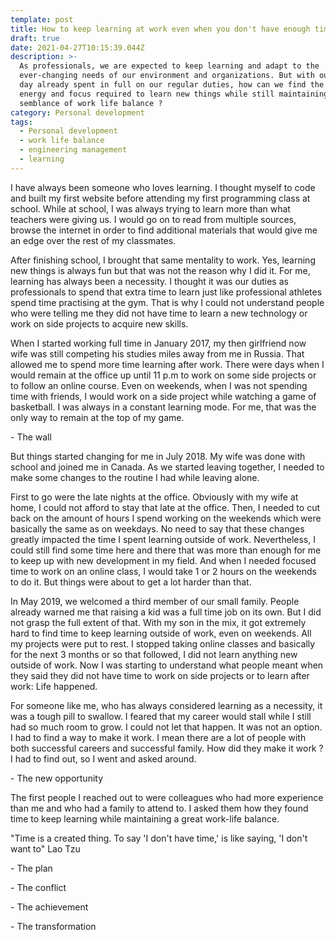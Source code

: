 ```yaml
---
template: post
title: How to keep learning at work even when you don't have enough time.
draft: true
date: 2021-04-27T10:15:39.044Z
description: >-
  As professionals, we are expected to keep learning and adapt to the
  ever-changing needs of our environment and organizations. But with our work
  day already spent in full on our regular duties, how can we find the time,
  energy and focus required to learn new things while still maintaining a
  semblance of work life balance ?
category: Personal development
tags:
  - Personal development
  - work life balance
  - engineering management
  - learning
---
```

I have always been someone who loves learning. I thought myself to code and built my first website before attending my first programming class at school. While at school, I was always trying to learn more than what teachers were giving us. I would go on to read from multiple sources, browse the internet in order to find additional materials that would give me an edge over the rest of my classmates. 

After finishing school, I brought that same mentality to work. Yes, learning new things is always fun but that was not the reason why I did it. For me, learning has always been a necessity. I thought it was our duties as professionals to spend that extra time to learn just like professional athletes spend time practising at the gym. That is why I could not understand people who were telling me they did not have time to learn a new technology or work on side projects to acquire new skills.

When I started working full time in January 2017,  my then girlfriend now wife was still competing his studies miles away from me in Russia. That allowed me to spend more time learning after work. There were days when I would remain at the office up until 11 p.m to work on some side projects or to follow an online course. Even on weekends, when I was not spending time with friends, I would work on a side project while watching a game of basketball. I was always in a constant learning mode. For me, that was the only way to remain at the top of my game. 

\- The wall

But things started changing for me in July 2018. My wife was done with school and joined me in Canada. As we started leaving together, I needed to make some changes to the routine I had while leaving alone.

First to go were the late nights at the office. Obviously with my wife at home, I could not afford to stay that late at the office. Then, I needed to cut back on the amount of hours I spend working on the weekends which were basically the same as on weekdays. No need to say that these changes greatly impacted the time I spent learning outside of work. Nevertheless, I could still find some time here and there that was more than enough for me to keep up with new development in my field. And when I needed focused time to work on an online class, I would take 1 or 2 hours on the weekends to do it. But things were about to get a lot harder than that.

In May 2019, we welcomed a third member of our small family. People already warned me that raising a kid was a full time job on its own. But I did not grasp the full extent of that. With my son in the mix, it got extremely hard to find time to keep learning outside of work, even on weekends. All my projects were put to rest. I stopped taking online classes and basically for the next 3 months or so that followed, I did not learn anything new outside of work. Now I was starting to understand what people meant when they said they did not have time to work on side projects or to learn after work: Life happened.

For someone like me, who has always considered learning as a necessity, it was a tough pill to swallow. I feared that my career would stall while I still had so much room to grow. I could not let that happen. It was not an option. I had to find a way to make it work. I mean there are a lot of people with both successful careers and successful family. How did they make it work ? I had to find out, so I went and asked around.

\- The new opportunity

The first people I reached out to were colleagues who had more experience than me and who had a family to attend to. I asked them how they found time to keep learning while maintaining a great work-life balance.

"Time is a created thing. To say 'I don't have time,' is like saying, 'I don't want to" Lao Tzu

\- The plan

\- The conflict

\- The achievement

\- The transformation
